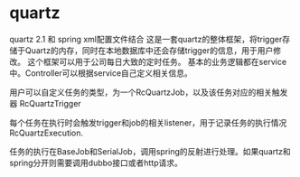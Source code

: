# quartz

quartz 2.1 和 spring xml配置文件结合
这是一套quartz的整体框架，将trigger存储于Quartz的内存，同时在本地数据库中还会存储trigger的信息，用于用户修改。
这个框架可以用于公司每日大致的定时任务。
基本的业务逻辑都在service中。Controller可以根据service自己定义相关信息。

用户可以自定义任务的类型，为一个RcQuartzJob，以及该任务对应的相关触发器 RcQuartzTrigger

每个任务在执行时会触发trigger和job的相关listener，用于记录任务的执行情况RcQuartzExecution.

任务的执行在BaseJob和SerialJob，调用spring的反射进行处理。如果quartz和spring分开则需要调用dubbo接口或者http请求。


